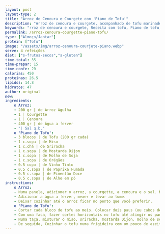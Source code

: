 ```yaml
---
layout: post
layout-type: 2
title: "Arroz de Cenoura e Courgete com 'Piano de Tofu'"
description: "Arroz de cenoura e courgete, acompanhado de tofu marinado e dourado"
keywords: "rroz de cenoura e courgete, Receita com tofu, Piano de tofu, Arroz saudável, Receita de arroz com legumes, Arroz com tofu, Tofu com sriracha, Receita de arroz vegano, Tofu marinado, Tofu na airfryer"
permalink: /arroz-cenoura-courgette-piano-tofu/
type: ["Almoço/Jantar"]
protein: ["Tofu"]
image: "/assets/img/arroz-cenoura-courjete-piano.webp"
serve: 4 refeições
diet: ["s-frutos-secos","s-gluten"]
time-total: 35
time-prepar: 15
time-confe: 20
calorias: 450
proteinas: 26.5
lipidos: 14.8
hidratos: 47
author: original
new: 
ingredients:
    o Arroz:
    - 200 gr | de Arroz Agulha
    - 1 | Courgette
    - 1 | Cenoura
    - 400 gr | de Água a ferver
    - "| Sal q.b."
    o 'Piano de Tofu':
    - 3 blocos | de Tofu (200 gr cada)
    - 1 c.sopa | de Miso
    - 1 c.chá | de Sriracha
    - 1 c.sopa | de Mostarda Dijon
    - 1 c.sopa | de Molho de Soja
    - 1 c.sopa | de Orégãos
    - 0.5 copo | de Vinho Tinto
    - 0.5 c.sopa | de Paprika Fumada
    - 0.5 c.sopa | de Pimentão Doce
    - 0.5 c.sopa | de Alho em pó
instructions:
    o Arroz:
    - Numa panela, adicionar o arroz, a courgette, a cenoura e o sal. Misturar bem.
    - Adicionar a água a ferver, mexer e levar ao lume.
    - Deixar cozinhar até o arroz ficar no ponto que você preferir.
    o 'Piano de Tofu':
    - Cortar cada bloco de tofu ao meio. Colocar dois paus (ou cabos de colheres de pau) na bancada um de cada lado e o tofu entre eles.
    - Com uma faca, fazer cortes horizontais no tofu até atingir os paus, de modo a não cortar totalmente o tofu. Depois, virar o tofu ao contrário e fazer cortes diagonais, criando um efeito de acordeão.
    - Numa taça, misturar o miso, sriracha, mostarda Dijon, molho de soja, orégãos, vinho tinto, paprika fumada, pimentão doce e alho em pó. Colocar o tofu neste molho a marinar, durante uns 20 minutos.
    - De seguida, Cozinhar o tofu numa frigideira com um pouco de azeite até dourar de todos os lados ou, alternativamente, fazer na airfryer a 180º por 12 minutos.
---
```


